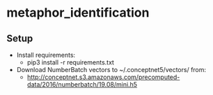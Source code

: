 # metaphor_identification

## Setup

* Install requirements:
    * pip3 install -r requirements.txt
* Download NumberBatch vectors to ~/.conceptnet5/vectors/ from:
    * http://conceptnet.s3.amazonaws.com/precomputed-data/2016/numberbatch/19.08/mini.h5
